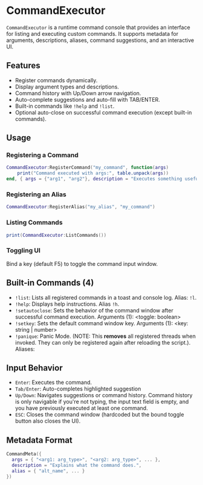 # CommandExecutor

`CommandExecutor` is a runtime command console that provides an interface for listing and executing custom commands. It supports metadata for arguments, descriptions, aliases, command suggestions, and an interactive UI.

## Features

- Register commands dynamically.
- Display argument types and descriptions.
- Command history with Up/Down arrow navigation.
- Auto-complete suggestions and auto-fill with TAB/ENTER.
- Built-in commands like `!help` and `!list`.
- Optional auto-close on successful command execution (except built-in commands).

## Usage

### Registering a Command

```lua
CommandExecutor:RegisterCommand("my_command", function(args)
    print("Command executed with args:", table.unpack(args))
end, { args = {"arg1", "arg2"}, description = "Executes something useful.", alias = {"alias1", "alias2"} })
```

### Registering an Alias

```lua
CommandExecutor:RegisterAlias("my_alias", "my_command")
```

### Listing Commands

```lua
print(CommandExecutor:ListCommands())
```

### Toggling UI

Bind a key (default F5) to toggle the command input window.

## Built-in Commands (4)

- `!list`: Lists all registered commands in a toast and console log. Alias: `!l`.
- `!help`: Displays help instructions. Alias `!h`.
- `!setautoclose`: Sets the behavior of the command window after successful command execution. Arguments (1): <toggle: boolean>
- `!setkey`: Sets the default command window key. Arguments (1): <key: string | number>
- `!panique`: Panic Mode. (NOTE: This **removes** all registered threads when invoked. They can only be registered again after reloading the script.). Aliases: <!panik | !panicus | !bordeldemerde | !dammit>

## Input Behavior

- `Enter`: Executes the command.
- `Tab/Enter`: Auto-completes highlighted suggestion
- `Up/Down`: Navigates suggestions or command history. Command history is only navigable if you're not typing, the input text field is empty, and you have previously executed at least one command.
- `ESC`: Closes the command window (hardcoded but the bound toggle button also closes the UI).

## Metadata Format

```lua
CommandMeta({
  args = { "<arg1: arg_type>", "<arg2: arg_type>", ... },
  description = "Explains what the command does.",
  alias = { "alt_name", ... }
})
```
